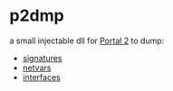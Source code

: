 # p2dmp

a small injectable dll for [Portal 2](https://steamcommunity.com/app/620) to dump:
- [signatures](out/signatures.md)
- [netvars](out/netvars.md)
- [interfaces](out/interfaces.md)
